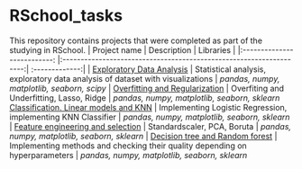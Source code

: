 # RSchool_tasks
This repository contains projects that were completed as part of the studying in RSchool.
| Project name | Description | Libraries |
|:--------------------------: |:-------------------------------------------------------------------:| :-------------:|
| [Exploratory Data Analysis](https://github.com/MariaMyslivets/RSchool_tasks/blob/main/eda.ipynb) | Statistical analysis, exploratory data analysis of dataset with visualizations | *pandas,*  *numpy,* *matplotlib,* *seaborn,* *scipy* 
| [Overfitting and Regularization](https://github.com/MariaMyslivets/RSchool_tasks/blob/main/overfitting_regularization.ipynb) | Overfiting and Underfitting, Lasso, Ridge | *pandas,*  *numpy,* *matplotlib,* *seaborn,* *sklearn* 
 [Classification. Linear models and KNN](https://github.com/MariaMyslivets/RSchool_tasks/blob/main/hw_classification.ipynb) | Implementing Logistic Regression, implementing KNN Classifier | *pandas,*  *numpy,* *matplotlib,* *seaborn,* *sklearn*  
| [Feature engineering and selection](https://github.com/MariaMyslivets/RSchool_tasks/blob/main/homework.ipynb) | Standardscaler, PCA, Boruta  | *pandas,*  *numpy,* *matplotlib,* *seaborn,* *sklearn* 
| [Decision tree and Random forest](https://github.com/MariaMyslivets/RSchool_tasks/blob/main/rf_classifier.ipynb) | Implementing methods  and checking their quality depending on hyperparameters | *pandas,*  *numpy,* *matplotlib,* *seaborn,* *sklearn* 

